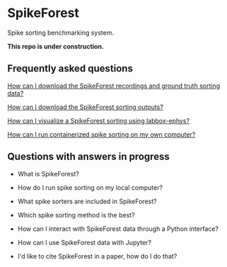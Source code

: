 # SpikeForest

Spike sorting benchmarking system.

**This repo is under construction.**

## Frequently asked questions

[How can I download the SpikeForest recordings and ground truth sorting data?](./doc/download-spikeforest-data.md)

[How can I download the SpikeForest sorting outputs?](./doc/download-spikeforest-sorting-outputs.md)

[How can I visualize a SpikeForest sorting using labbox-ephys?](./doc/labbox-ephys.md)

[How can I run containerized spike sorting on my own computer?](./doc/spike-sorting.md)

## Questions with answers in progress

* What is SpikeForest?

* How do I run spike sorting on my local computer?

* What spike sorters are included in SpikeForest?

* Which spike sorting method is the best?

* How can I interact with SpikeForest data through a Python interface?

* How can I use SpikeForest data with Jupyter?

* I'd like to cite SpikeForest in a paper, how do I do that?
